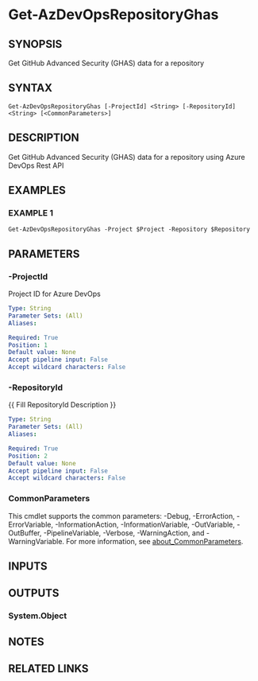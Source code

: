 # Get-AzDevOpsRepositoryGhas

## SYNOPSIS
Get GitHub Advanced Security (GHAS) data for a repository

## SYNTAX

```
Get-AzDevOpsRepositoryGhas [-ProjectId] <String> [-RepositoryId] <String> [<CommonParameters>]
```

## DESCRIPTION
Get GitHub Advanced Security (GHAS) data for a repository using Azure DevOps Rest API

## EXAMPLES

### EXAMPLE 1
```
Get-AzDevOpsRepositoryGhas -Project $Project -Repository $Repository
```

## PARAMETERS

### -ProjectId
Project ID for Azure DevOps

```yaml
Type: String
Parameter Sets: (All)
Aliases:

Required: True
Position: 1
Default value: None
Accept pipeline input: False
Accept wildcard characters: False
```

### -RepositoryId
{{ Fill RepositoryId Description }}

```yaml
Type: String
Parameter Sets: (All)
Aliases:

Required: True
Position: 2
Default value: None
Accept pipeline input: False
Accept wildcard characters: False
```

### CommonParameters
This cmdlet supports the common parameters: -Debug, -ErrorAction, -ErrorVariable, -InformationAction, -InformationVariable, -OutVariable, -OutBuffer, -PipelineVariable, -Verbose, -WarningAction, and -WarningVariable. For more information, see [about_CommonParameters](http://go.microsoft.com/fwlink/?LinkID=113216).

## INPUTS

## OUTPUTS

### System.Object
## NOTES

## RELATED LINKS
